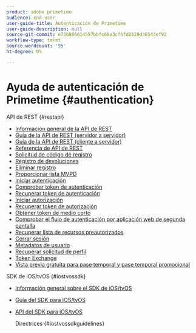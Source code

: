 ```yaml
---
product: adobe primetime
audience: end-user
user-guide-title: Autenticación de Primetime
user-guide-description: null
source-git-commit: e75b806614597bbfc68e3cf6fd2529d36543ef92
workflow-type: tm+mt
source-wordcount: '95'
ht-degree: 0%

---
```



# Ayuda de autenticación de Primetime {#authentication}

API de REST {#restapi}

- [Información general de la API de REST](/help/authentication/rest-api-overview.md)
- [Guía de la API de REST (servidor a servidor)](/help/authentication/rest-api-cookbook-servertoserver.md)
- [Guía de la API de REST (cliente a servidor)](/help/authentication/rest-api-cookbook-clienttoserver.md)
- [Referencia de API de REST](/help/authentication/rest-api-reference.md)
- [Solicitud de código de registro](/help/authentication/registration-code-request.md)
- [Registro de devoluciones](/help/authentication/return-registration-record.md)
- [Eliminar registro](/help/authentication/delete-registration-record.md)
- [Proporcionar lista MVPD](/help/authentication/provide-mvpd-list.md)
- [Iniciar autenticación](/help/authentication/initiate-authentication.md)
- [Comprobar token de autenticación](/help/authentication/check-authentication-token.md)
- [Recuperar token de autenticación](/help/authentication/retrieve-authentication-token.md)
- [Iniciar autorización](/help/authentication/initiate-authorization.md)
- [Recuperar token de autorización](/help/authentication/retrieve-authorization-token.md)
- [Obtener token de medio corto](/help/authentication/obtain-short-media-token.md)
- [Comprobar el flujo de autenticación por aplicación web de segunda pantalla](/help/authentication/check-authentication-flow-by-second-screen-web-app.md)
- [Recuperar lista de recursos preautorizados](/help/authentication/retrieve-list-of-preauthorized-resources.md)
- [Cerrar sesión](/help/authentication/logout.md)
- [Metadatos de usuario](/help/authentication/user-metadata.md)
- [Recuperar solicitud de perfil](/help/authentication/retrieve-profilerequest.md)
- [Token Exchange](/help/authentication/token-exchange.md)
- [Vista previa gratuita para pase temporal y pase temporal promocional](/help/authentication/free-preview-for-temp-pass-and-promotional-temp-pass.md)

SDK de iOS/tvOS {#iostvossdk}

- [Información general sobre el SDK de iOS/tvOS](/help/authentication/iostvos-sdk-overview.md)
- [Guía del SDK para iOS/tvOS](/help/authentication/iostvos-sdk-cookbook.md)
- [API del SDK para iOS/tvOS](/help/authentication/iostvos-sdk-api-reference.md)

   Directrices {#iostvossdkguidelines}


